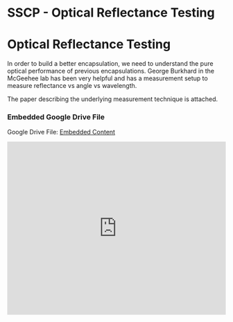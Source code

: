 # SSCP - Optical Reflectance Testing

# Optical Reflectance Testing

In order to build a better encapsulation, we need to understand the pure optical performance of previous encapsulations. George Burkhard in the McGeehee lab has been very helpful and has a measurement setup to measure reflectance vs angle vs wavelength.

The paper describing the underlying measurement technique is attached. 

[](https://drive.google.com/folderview?id=10JYWuT4RlH_1dTaB5XIuqguP5NqUOoY5)

### Embedded Google Drive File

Google Drive File: [Embedded Content](https://drive.google.com/embeddedfolderview?id=10JYWuT4RlH_1dTaB5XIuqguP5NqUOoY5#list)

<iframe width="100%" height="400" src="https://drive.google.com/embeddedfolderview?id=10JYWuT4RlH_1dTaB5XIuqguP5NqUOoY5#list" frameborder="0"></iframe>

